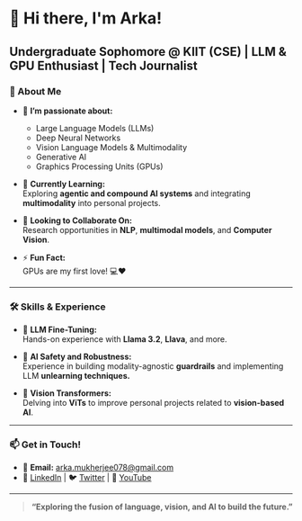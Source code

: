 # 👋 Hi there, I'm Arka!

**Undergraduate Sophomore @ KIIT (CSE) | LLM & GPU Enthusiast | Tech Journalist**
---

### 🚀 About Me
- 👀 **I’m passionate about:**  
  - Large Language Models (LLMs)  
  - Deep Neural Networks  
  - Vision Language Models & Multimodality  
  - Generative AI
  - Graphics Processing Units (GPUs)

- 🌱 **Currently Learning:**  
  Exploring **agentic and compound AI systems** and integrating **multimodality** into personal projects.

- 💞️ **Looking to Collaborate On:**  
  Research opportunities in **NLP**, **multimodal models**, and **Computer Vision**.

- ⚡ **Fun Fact:**  
  GPUs are my first love! 💻❤️ 

---

### 🛠️ Skills & Experience
- 🔧 **LLM Fine-Tuning:**  
  Hands-on experience with **Llama 3.2**, **Llava**, and more.
  
- 🎨 **AI Safety and Robustness:**  
  Experience in building modality-agnostic **guardrails** and implementing LLM **unlearning techniques.**

- 🧠 **Vision Transformers:**  
  Delving into **ViTs** to improve personal projects related to **vision-based AI**.

---

### 📫 Get in Touch!
- 📧 **Email:** [arka.mukherjee078@gmail.com](mailto:arka.mukherjee078@gmail.com)  
- 💼 [LinkedIn](https://www.linkedin.com/in/arka-mukherjee2020/) | 🐦 [Twitter](https://x.com/CyberTechTok) | 🎥 [YouTube](https://www.youtube.com/@CyberTechTok)

---

> **“Exploring the fusion of language, vision, and AI to build the future.”**

<!---
ArkaMukherjee0/ArkaMukherjee0 is a ✨ special ✨ repository because its `README.md` (this file) appears on your GitHub profile.
You can click the Preview link to take a look at your changes.
--->
